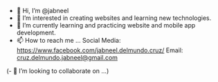 - 👋 Hi, I’m @jabneel
- 👀 I’m interested in creating websites and learning new technologies.
- 🌱 I’m currently learning and practicing website and mobile app development.
- 📫 How to reach me ... 
Social Media: https://www.facebook.com/jabneel.delmundo.cruz/
Email: cruz.delmundo.jabneel@gmail.com

(- 💞️ I’m looking to collaborate on ...)
